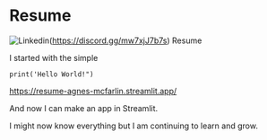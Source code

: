 # Resume
![Linkedin](https://drive.google.com/uc?export=view&id=1f6E-lxqLHT42eVfciyfHex_taS1-Uj7Q)(https://discord.gg/mw7xjJ7b7s)
Resume


I started with the simple 
```<Python>
print('Hello World!")
```

https://resume-agnes-mcfarlin.streamlit.app/

And now I can make an app in Streamlit. 

I might now know everything but I am continuing to learn and grow.

